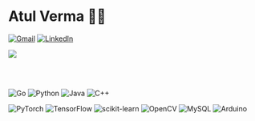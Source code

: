 # Atul Verma :technologist:

[![Gmail](https://img.shields.io/badge/-Gmail-red?style=social&logo=gmail&link=mailto:atul18027@iiitd.ac.in)](mailto:atul18027@iiitd.ac.in)
[![LinkedIn](https://img.shields.io/badge/-LinkedIn-blue?style=social&logo=linkedin&link=https://www.linkedin.com/in/atul-verma-15a8851a6/)](https://www.linkedin.com/in/atul-verma-15a8851a6/)

<a href="https://github.com/atulv07/github-readme-stats">
  <img align="center" src="https://github-readme-stats.vercel.app/api?username=atulv07&show_icons=true&theme=dark&hide=stars&include_all_commits=true" />
</a>

<br></br>
<!-- [![trophy](https://github-profile-trophy.vercel.app/?username=atulv07&theme=onestar&column=4&margin-w=15&margin-h=15)](https://github.com/ryo-ma/github-profile-trophy) -->

![Go](https://img.shields.io/badge/go-%2300ADD8.svg?style=for-the-badge&logo=go&logoColor=white)
![Python](https://img.shields.io/badge/python-3670A0?style=for-the-badge&logo=python&logoColor=ffdd54)
![Java](https://img.shields.io/badge/java-%23ED8B00.svg?style=for-the-badge&logo=java&logoColor=white)
![C++](https://img.shields.io/badge/c++-%2300599C.svg?style=for-the-badge&logo=c%2B%2B&logoColor=white)

![PyTorch](https://img.shields.io/badge/PyTorch-%23EE4C2C.svg?style=for-the-badge&logo=PyTorch&logoColor=white)
![TensorFlow](https://img.shields.io/badge/TensorFlow-%23FF6F00.svg?style=for-the-badge&logo=TensorFlow&logoColor=white)
![scikit-learn](https://img.shields.io/badge/scikit--learn-%23F7931E.svg?style=for-the-badge&logo=scikit-learn&logoColor=white)
![OpenCV](https://img.shields.io/badge/opencv-%23white.svg?style=for-the-badge&logo=opencv&logoColor=white)
![MySQL](https://img.shields.io/badge/mysql-%2300f.svg?style=for-the-badge&logo=mysql&logoColor=white)
![Arduino](https://img.shields.io/badge/-Arduino-00979D?style=for-the-badge&logo=Arduino&logoColor=white)
